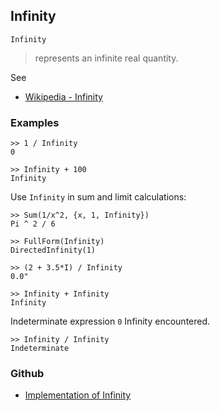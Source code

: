 ## Infinity

```
Infinity
```

> represents an infinite real quantity.

See 
* [Wikipedia - Infinity](https://en.wikipedia.org/wiki/Infinity) 

### Examples

```
>> 1 / Infinity
0
 
>> Infinity + 100
Infinity
```

Use `Infinity` in sum and limit calculations:

```
>> Sum(1/x^2, {x, 1, Infinity})
Pi ^ 2 / 6
 
>> FullForm(Infinity)
DirectedInfinity(1)
 
>> (2 + 3.5*I) / Infinity
0.0"
 
>> Infinity + Infinity
Infinity
```

Indeterminate expression `0` Infinity encountered.

```
>> Infinity / Infinity
Indeterminate
```

### Github

* [Implementation of Infinity](https://github.com/axkr/symja_android_library/blob/master/symja_android_library/matheclipse-core/src/main/java/org/matheclipse/core/builtin/ConstantDefinitions.java#L1082) 
